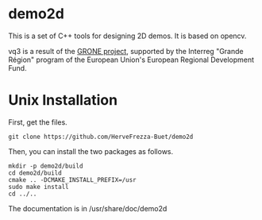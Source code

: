 # demo2d

This is a set of C++ tools for designing 2D demos. It is based on opencv.


vq3 is a result of the <a href="http://interreg-grone.eu">GRONE project</a>, supported by the Interreg "Grande Région" program of the European Union's European Regional Development Fund.

# Unix Installation

First, get the files.

``` 
git clone https://github.com/HerveFrezza-Buet/demo2d
``` 

Then, you can install the two packages as follows.

```
mkdir -p demo2d/build
cd demo2d/build
cmake .. -DCMAKE_INSTALL_PREFIX=/usr
sudo make install
cd ../..
```

The documentation is in /usr/share/doc/demo2d
